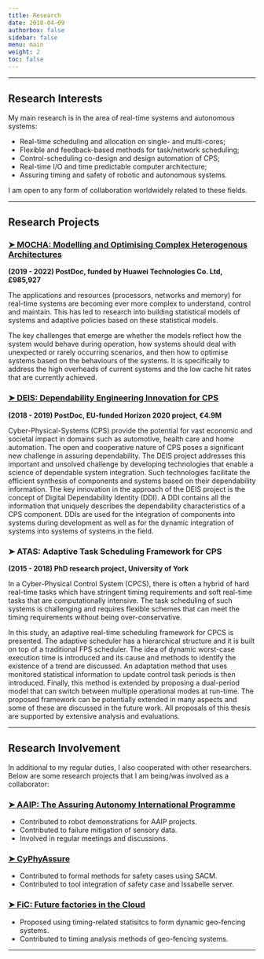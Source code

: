 ```yaml
---
title: Research
date: 2018-04-09
authorbox: false
sidebar: false
menu: main
weight: 2
toc: false
---
```


---

## Research Interests

My main research is in the area of real-time systems and autonomous systems:

- Real-time scheduling and allocation on single- and multi-cores;
- Flexible and feedback-based methods for task/network scheduling;
- Control-scheduling co-design and design automation of CPS;
- Real-time I/O and time predictable computer architecture;
- Assuring timing and safety of robotic and autonomous systems.

I am open to any form of collaboration worldwidely related to these fields.


---

## Research Projects

### [➤ MOCHA: Modelling and Optimising Complex Heterogenous Architectures](https://www.cs.york.ac.uk/rts/mocha/)

**(2019 - 2022) PostDoc, funded by Huawei Technologies Co. Ltd, £985,927**

The applications and resources (processors, networks and memory) for real-time systems are becoming ever more complex to understand, control and maintain. This has led to research into building statistical models of systems and adaptive policies based on these statistical models.

The key challenges that emerge are whether the models reflect how the system would behave during operation, how systems should deal with unexpected or rarely occurring scenarios, and then how to optimise systems based on the behaviours of the systems. It is specifically to address the high overheads of current systems and the low cache hit rates that are currently achieved.


### [➤ DEIS: Dependability Engineering Innovation for CPS](http://www.deis-project.eu/)

**(2018 - 2019) PostDoc, EU-funded Horizon 2020 project, €4.9M**

Cyber-Physical-Systems (CPS) provide the potential for vast economic and societal impact in domains such as automotive, health care and home automation. The open and cooperative nature of CPS poses a significant new challenge in assuring dependability. The DEIS project addresses this important and unsolved challenge by developing technologies that enable a science of dependable system integration. Such technologies facilitate the efficient synthesis of components and systems based on their dependability information. The key innovation in the approach of the DEIS project is the concept of Digital Dependability Identity (DDI). A DDI contains all the information that uniquely describes the dependability characteristics of a CPS component. DDIs are used for the integration of components into systems during development as well as for the dynamic integration of systems into systems of systems in the field.


### ➤ ATAS: Adaptive Task Scheduling Framework for CPS

**(2015 - 2018) PhD research project, University of York**

In a Cyber-Physical Control System (CPCS), there is often a hybrid of hard real-time tasks which have stringent timing requirements and soft real-time tasks that are computationally intensive. The task scheduling of such systems is challenging and requires flexible schemes that can meet the timing requirements without being over-conservative. 

In this study, an adaptive real-time scheduling framework for CPCS is presented. The adaptive scheduler has a hierarchical structure and it is built on top of a traditional FPS scheduler. The idea of dynamic worst-case execution time is introduced and its cause and methods to identify the existence of a trend are discussed. An adaptation method that uses monitored statistical information to update control task periods is then introduced. Finally, this method is extended by proposing a dual-period model that can switch between multiple operational modes at run-time. The proposed framework can be potentially extended in many aspects and some of these are discussed in the future work. All proposals of this thesis are supported by extensive analysis and evaluations.


---

## Research Involvement
In additional to my regular duties, I also cooperated with other researchers. Below are some research projects that I am being/was involved as a collaborator:

### [➤ AAIP: The Assuring Autonomy International Programme](https://www.york.ac.uk/assuring-autonomy/)

- Contributed to robot demonstrations for AAIP projects.
- Contributed to failure mitigation of sensory data.
- Involved in regular meetings and discussions.

### [➤ CyPhyAssure](https://www.cs.york.ac.uk/circus/CyPhyAssure/)

- Contributed to formal methods for safety cases using SACM.
- Contributed to tool integration of safety case and Issabelle server.

### [➤ FiC: Future factories in the Cloud](https://research.chalmers.se/en/project/7231)

- Proposed using timing-related statisitcs to form dynamic geo-fencing systems.
- Contributed to timing analysis methods of geo-fencing systems.


---
